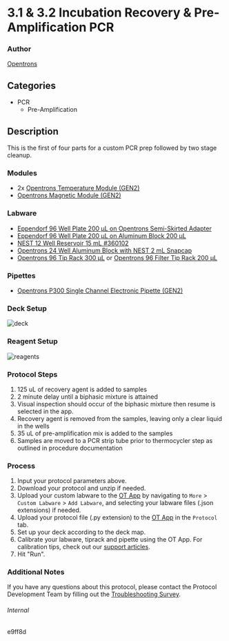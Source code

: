 # 3.1 & 3.2 Incubation Recovery & Pre-Amplification PCR


### Author
[Opentrons](https://opentrons.com/)


## Categories
* PCR
	* Pre-Amplification


## Description
This is the first of four parts for a custom PCR prep followed by two stage cleanup.


### Modules
* 2x [Opentrons Temperature Module (GEN2)](https://shop.opentrons.com/temperature-module-gen2/)
* [Opentrons Magnetic Module (GEN2)](https://shop.opentrons.com/magnetic-module-gen2/)


### Labware
* [Eppendorf 96 Well Plate 200 µL on Opentrons Semi-Skirted Adapter](https://online-shop.eppendorf.us/US-en/Laboratory-Consumables-44512/Plates-44516/Eppendorf-twin.tec-PCR-Plates-LoBind-PF-58208.html)
* [Eppendorf 96 Well Plate 200 µL on Aluminum Block 200 µL](https://online-shop.eppendorf.us/US-en/Laboratory-Consumables-44512/Plates-44516/Eppendorf-twin.tec-PCR-Plates-LoBind-PF-58208.html)
* [NEST 12 Well Reservoir 15 mL #360102](http://www.cell-nest.com/page94?_l=en&product_id=102)
* [Opentrons 24 Well Aluminum Block with NEST 2 mL Snapcap](https://shop.opentrons.com/collections/opentrons-tips/products/tube-rack-set-1)
* [Opentrons 96 Tip Rack 300 µL](https://shop.opentrons.com/collections/opentrons-tips/products/opentrons-300ul-tips) or [Opentrons 96 Filter Tip Rack 200 µL](https://shop.opentrons.com/opentrons-200ul-filter-tips/)


### Pipettes
* [Opentrons P300 Single Channel Electronic Pipette (GEN2)](https://shop.opentrons.com/single-channel-electronic-pipette-p20/)


### Deck Setup
![deck](https://opentrons-protocol-library-website.s3.amazonaws.com/custom-README-images/e9ff8d/deck.png)


### Reagent Setup
![reagents](https://opentrons-protocol-library-website.s3.amazonaws.com/custom-README-images/e9ff8d/reagents.png)


### Protocol Steps
1. 125 uL of recovery agent is added to samples
2. 2 minute delay until a biphasic mixture is attained
3. Visual inspection should occur of the biphasic mixture then resume is selected in the app.
4. Recovery agent is removed from the samples, leaving only a clear liquid in the wells
5. 35 uL of pre-amplification mix is added to the samples
6. Samples are moved to a PCR strip tube prior to thermocycler step as outlined in procedure documentation


### Process
1. Input your protocol parameters above.
2. Download your protocol and unzip if needed.
3. Upload your custom labware to the [OT App](https://opentrons.com/ot-app) by navigating to `More` > `Custom Labware` > `Add Labware`, and selecting your labware files (.json extensions) if needed.
4. Upload your protocol file (.py extension) to the [OT App](https://opentrons.com/ot-app) in the `Protocol` tab.
5. Set up your deck according to the deck map.
6. Calibrate your labware, tiprack and pipette using the OT App. For calibration tips, check out our [support articles](https://support.opentrons.com/en/collections/1559720-guide-for-getting-started-with-the-ot-2).
7. Hit "Run".


### Additional Notes
If you have any questions about this protocol, please contact the Protocol Development Team by filling out the [Troubleshooting Survey](https://protocol-troubleshooting.paperform.co/).


###### Internal
e9ff8d
